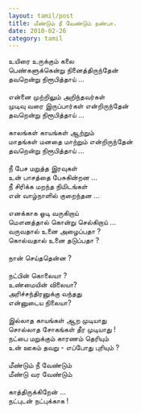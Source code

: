 ```yaml
---
layout: tamil/post
title: மீண்டும் நீ வேண்டும் நண்பா.
date: 2010-02-26
category: tamil
---
```


உயிரை உருக்கும் கலை<br />
பெண்களுக்கென்று நினைத்திருந்தேன்<br />
தவறென்று நிரூபித்தாய் ...<br />
<br />
என்னை முற்றிலும் அறிந்தவர்கள்<br />
முடிவு வரை இருப்பார்கள் என்றிருந்தேன்<br />
தவறென்று நிரூபித்தாய் ...<br />
<br />
காலங்கள் காயங்கள் ஆற்றும்<br />
மாதங்கள் மனதை மாற்றும் என்றிருந்தேன்<br />
தவறென்று நிரூபித்தாய் ...<br />
<br />
நீ பேச மறுத்த இரவுகள்<br />
உன் பாசத்தை பேசுகின்றன ...<br />
நீ சிரிக்க மறந்த நிமிடங்கள்<br />
என் வாழ்நாளில் குறைந்தன ...<br />
<br />
எனக்காக ஓடி வருகிறாய்<br />
மௌனத்தால் கொன்று செல்கிறாய் ...<br />
வருவதால் உனை அழைப்பதா ?<br />
கொல்வதால் உனை தடுப்பதா ? <br />
<br />
நான் செய்ததென்ன ?<br />
<br />
நட்பின் கொலையா ?<br />
உண்மையின் விலையா? <br />
அரிச்சந்திரனுக்கு வந்தது<br />
என்னுடைய நிலையா?<br />
<br />
இல்லாத காயங்கள் ஆற முடியாது <br />
சொல்லாத சோகங்கள் தீர முடியாது ! <br />
நட்பை மறுக்கும் காரணம் தெரியும்<br />
உன் ஊகம் தவறு - எப்போது புரியும் ?<br />
<br />
மீண்டும் நீ வேண்டும்<br />
மீண்டு வர வேண்டும்<br />
<br />
காத்திருக்கிறேன் ...<br />
நட்புடன் நட்புக்காக !<br />
<br />
